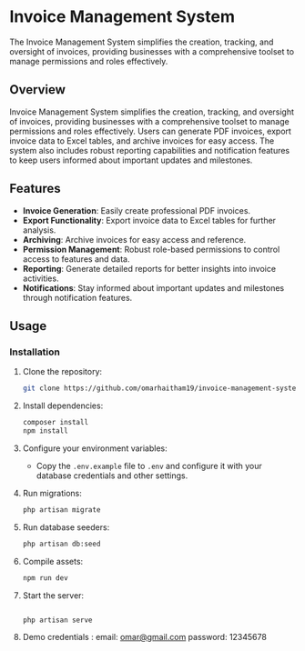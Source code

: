 # Invoice Management System

The Invoice Management System simplifies the creation, tracking, and oversight of invoices, providing businesses with a comprehensive toolset to manage permissions and roles effectively.

## Overview

Invoice Management System simplifies the creation, tracking, and oversight of invoices, providing businesses with a comprehensive toolset to manage permissions and roles effectively. Users can generate PDF invoices, export invoice data to Excel tables, and archive invoices for easy access. The system also includes robust reporting capabilities and notification features to keep users informed about important updates and milestones.

## Features

- **Invoice Generation**: Easily create professional PDF invoices.
- **Export Functionality**: Export invoice data to Excel tables for further analysis.
- **Archiving**: Archive invoices for easy access and reference.
- **Permission Management**: Robust role-based permissions to control access to features and data.
- **Reporting**: Generate detailed reports for better insights into invoice activities.
- **Notifications**: Stay informed about important updates and milestones through notification features.

## Usage

### Installation

1. Clone the repository:

   ```bash
   git clone https://github.com/omarhaitham19/invoice-management-system.git
   ```

2. Install dependencies:

   ```bash
   composer install
   npm install
   ```

3. Configure your environment variables:

   - Copy the `.env.example` file to `.env` and configure it with your database credentials and other settings.

4. Run migrations:

   ```bash
   php artisan migrate
   ```

5. Run database seeders:

   ```bash
   php artisan db:seed
   ```

6. Compile assets:

   ```bash
   npm run dev
   ```

7. Start the server:

   ```bash
   
   php artisan serve
   ```

8. Demo credentials :
   email: omar@gmail.com
   password: 12345678
   
